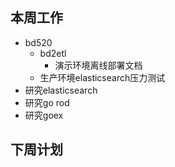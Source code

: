 ## 本周工作
* bd520
    + bd2etl
        - 演示环境离线部署文档
    + 生产环境elasticsearch压力测试
* 研究elasticsearch
* 研究go rod
* 研究goex
## 下周计划
